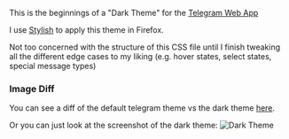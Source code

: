 This is the beginnings of a "Dark Theme" for the [Telegram Web App][0]

I use [Stylish][1] to apply this theme in Firefox.

Not too concerned with the structure of this CSS file until I finish tweaking all the different edge cases to my liking (e.g. hover states, select states, special message types)

### Image Diff
You can see a diff of the default telegram theme vs the dark theme [here][2].

Or you can just look at the screenshot of the dark theme:
![Dark Theme][3]

[0]:http://web.telegram.org
[1]:https://userstyles.org
[2]:https://github.com/astronaut-wannabe/telegram-web-dark-theme/commit/324300c7c50b236103825fbb0c2a83cb11a14dc9
[3]:https://raw.githubusercontent.com/astronaut-wannabe/telegram-web-dark-theme/master/diff.png
